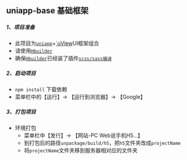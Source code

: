 ## uniapp-base 基础框架
##### 1、项目准备
- 此项目为[`uniapp`](https://uniapp.dcloud.io/)+[`uView](http://uviewui.com/components/install.html)UI框架组合
- 请使用[`Hbuilder`](https://www.dcloud.io/hbuilderx.html) 
- 确保[`Hbuilder`](https://www.dcloud.io/hbuilderx.html)已经装了插件[`scss/sass编译`](https://ask.dcloud.net.cn/article/35683)
##### 2、启动项目
- `npm install` 下载依赖
- 菜单栏中的【运行】-> 【运行到浏览器】-> 【Google】
##### 3、打包项目
- 环境打包
	- 菜单栏中【发行】-> 【网站-PC Web说手机H5...】
	- 到打包后的路径`unpackage/build/h5`，把`h5`文件夹改成`projectName`
	- 将`projectName`文件夹移到服务器相对应的文件夹